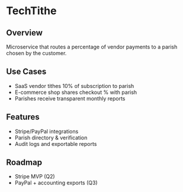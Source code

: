 # TechTithe

## Overview
Microservice that routes a percentage of vendor payments to a parish chosen by the customer.

## Use Cases
- SaaS vendor tithes 10% of subscription to parish
- E-commerce shop shares checkout % with parish
- Parishes receive transparent monthly reports

## Features
- Stripe/PayPal integrations
- Parish directory & verification
- Audit logs and exportable reports

## Roadmap
- Stripe MVP (Q2)
- PayPal + accounting exports (Q3)
